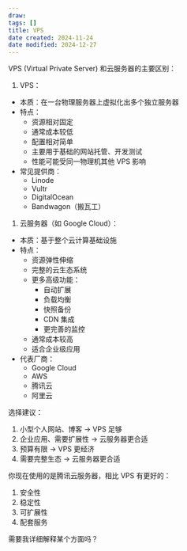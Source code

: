 ```yaml
---
draw:
tags: []
title: VPS
date created: 2024-11-24
date modified: 2024-12-27
---
```


VPS (Virtual Private Server) 和云服务器的主要区别：

1. VPS：
- 本质：在一台物理服务器上虚拟化出多个独立服务器
- 特点：
  - 资源相对固定
  - 通常成本较低
  - 配置相对简单
  - 主要用于基础的网站托管、开发测试
  - 性能可能受同一物理机其他 VPS 影响
- 常见提供商：
  - Linode
  - Vultr
  - DigitalOcean
  - Bandwagon（搬瓦工）

1. 云服务器（如 Google Cloud）：
- 本质：基于整个云计算基础设施
- 特点：
  - 资源弹性伸缩
  - 完整的云生态系统
  - 更多高级功能：
    - 自动扩展
    - 负载均衡
    - 快照备份
    - CDN 集成
    - 更完善的监控
  - 通常成本较高
  - 适合企业级应用
- 代表厂商：
  - Google Cloud
  - AWS
  - 腾讯云
  - 阿里云

选择建议：

1. 小型个人网站、博客 → VPS 足够
2. 企业应用、需要扩展性 → 云服务器更合适
3. 预算有限 → VPS 更经济
4. 需要完整生态 → 云服务器更合适

你现在使用的是腾讯云服务器，相比 VPS 有更好的：

1. 安全性
2. 稳定性
3. 可扩展性
4. 配套服务

需要我详细解释某个方面吗？

